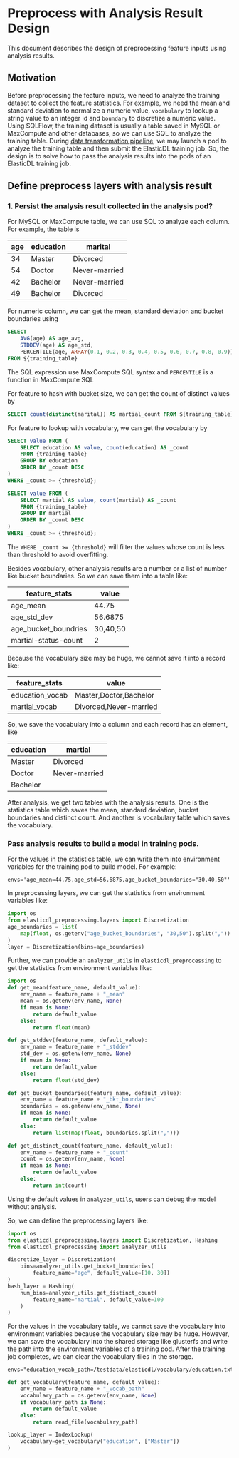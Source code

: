 # Preprocess with Analysis Result Design
This document describes the design of preprocessing feature inputs using analysis results.

## Motivation
Before preprocessing the feature inputs, we need to analyze the training dataset to collect the feature statistics. For example, we need the mean and standard deviation to normalize a numeric value, `vocabulary` to lookup a string value to an integer id and `boundary` to discretize a numeric value. Using SQLFlow, the training dataset is usually a table saved in MySQL or MaxCompute and other databases, so we can use SQL to analyze the training table. During [data transformation pipeline](https://github.com/sql-machine-learning/elasticdl/blob/develop/docs/designs/data_transform.md), we may launch a pod to analyze the training table and then submit the ElasticDL training job. So, the design is to solve how to pass the analysis results into the pods of an ElasticDL training job.

## Define preprocess layers with analysis result

### 1. Persist the analysis result collected in the analysis pod?
For MySQL or MaxCompute table, we can use SQL to analyze each column. For example, the table is

|  age | education | marital |
| ---- | --- | --- |
|  34  | Master | Divorced |
|  54  | Doctor | Never-married |
|  42  | Bachelor | Never-married |
|  49  | Bachelor | Divorced |

For numeric column, we can get the mean, standard deviation and bucket boundaries using
```sql
SELECT 
    AVG(age) AS age_avg,
    STDDEV(age) AS age_std,
    PERCENTILE(age, ARRAY(0.1, 0.2, 0.3, 0.4, 0.5, 0.6, 0.7, 0.8, 0.9)) AS age_bucket_boundaries 
FROM ${training_table}
```
The SQL expression use MaxCompute SQL syntax and `PERCENTILE` is a function in MaxCompute SQL

For feature to hash with bucket size, we can get the count of distinct values by 
```sql
SELECT count(distinct(marital)) AS martial_count FROM ${training_table}
```

For feature to lookup with vocabulary, we can get the vocabulary by
```sql
SELECT value FROM (
    SELECT education AS value, count(education) AS _count
    FROM {training_table}
    GROUP BY education
    ORDER BY _count DESC
)
WHERE _count >= {threshold};

SELECT value FROM (
    SELECT martial AS value, count(martial) AS _count
    FROM {training_table}
    GROUP BY martial
    ORDER BY _count DESC
)
WHERE _count >= {threshold};
```
The `WHERE _count >= {threshold}` will filter the values whose count is less than threshold to avoid overfitting.

Besides vocabulary, other analysis results are a number or a list of number like bucket boundaries. So we can save them into a table like:

|  feature_stats | value | 
| ---- | --- | 
|  age_mean  | 44.75 |
|  age_std_dev  | 56.6875 | 
|  age_bucket_boundries  | 30,40,50 | 
| martial-status-count  | 2 | 

Because the vocabulary size may be huge, we cannot save it into a record like:

|  feature_stats | value | 
| ---- | --- |  
| education_vocab  | Master,Doctor,Bachelor |
| martial_vocab  | Divorced,Never-married |

So, we save the vocabulary into a column and each record has an element, like

| education | martial | 
| ---- | --- |  
| Master  | Divorced |
| Doctor  | Never-married |
| Bachelor|  |

After analysis, we get two tables with the analysis results. One is the statistics table which saves the mean, standard deviation, bucket boundaries and distinct count. And another is vocabulary table which saves the vocabulary.

### Pass analysis results to build a model in training pods.
For the values in the statistics table, we can write them into environment variables for the training pod to build model. For example:
```shell
envs='age_mean=44.75,age_std=56.6875,age_bucket_boundaries="30,40,50"'
```
In preprocessing layers, we can get the statistics from environment variables like:
```python
import os
from elasticdl_preprocessing.layers import Discretization
age_boundaries = list(
    map(float, os.getenv("age_bucket_boundaries", "30,50").split(","))
)
layer = Discretization(bins=age_boundaries)
```
Further, we can provide an `analyzer_utils` in `elasticdl_preprocessing` to get the statistics from environment variables like:
```python
import os
def get_mean(feature_name, default_value):
    env_name = feature_name + "_mean"
    mean = os.getenv(env_name, None)
    if mean is None:
        return default_value
    else:
        return float(mean)

def get_stddev(feature_name, default_value):
    env_name = feature_name + "_stddev"
    std_dev = os.getenv(env_name, None)
    if mean is None:
        return default_value
    else:
        return float(std_dev)

def get_bucket_boundaries(feature_name, default_value):
    env_name = feature_name + "_bkt_boundaries"
    boundaries = os.getenv(env_name, None)
    if mean is None:
        return default_value
    else:
        return list(map(float, boundaries.split(",")))

def get_distinct_count(feature_name, default_value):
    env_name = feature_name + "_count"
    count = os.getenv(env_name, None)
    if mean is None:
        return default_value
    else:
        return int(count)
```
Using the default values in `analyzer_utils`, users can debug the model without analysis.

So, we can define the preprocessing layers like:
```python
import os
from elasticdl_preprocessing.layers import Discretization, Hashing
from elasticdl_preprocessing import analyzer_utils

discretize_layer = Discretization(
    bins=analyzer_utils.get_bucket_boundaries(
        feature_name="age", default_value=[10, 30])
)
hash_layer = Hashing(
    num_bins=analyzer_utils.get_distinct_count(
        feature_name="martial", default_value=100
    )
)
```

For the values in the vocabulary table, we cannot save the vocabulary into environment variables because the vocabulary size may be huge. However, we can save the vocabulary into the shared storage like glusterfs and write the path into the environment variables of a training pod. After the training job completes, we can clear the vocabulary files in the storage.
```shell
envs="education_vocab_path=/testdata/elasticdl/vocabulary/education.txt"
```

```python
def get_vocabulary(feature_name, default_value):
    env_name = feature_name + "_vocab_path"
    vocabulary_path = os.getenv(env_name, None)
    if vocabulary_path is None:
        return default_value
    else:
        return read_file(vocabulary_path)

lookup_layer = IndexLookup(
    vocabulary=get_vocabulary("education", ["Master"])
)
```
